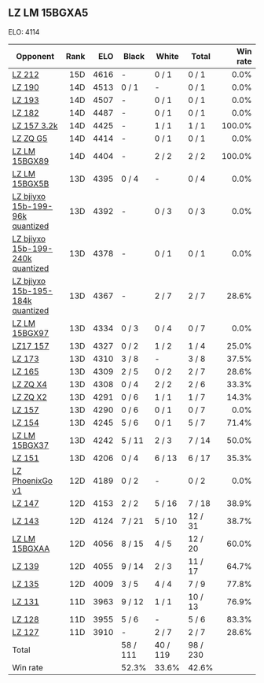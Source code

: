 ## LZ LM 15BGXA5 ##

ELO: 4114

Opponent | Rank | ELO | Black | White | Total | Win rate
---------|-----:|----:|-------|-------|-------|-------:
[LZ 212](LZ%20212.md) | 15D | 4616 | - | 0 / 1 | 0 / 1 | 0.0%
[LZ 190](LZ%20190.md) | 14D | 4513 | 0 / 1 | - | 0 / 1 | 0.0%
[LZ 193](LZ%20193.md) | 14D | 4507 | - | 0 / 1 | 0 / 1 | 0.0%
[LZ 182](LZ%20182.md) | 14D | 4487 | - | 0 / 1 | 0 / 1 | 0.0%
[LZ 157 3.2k](LZ%20157%203.2k.md) | 14D | 4425 | - | 1 / 1 | 1 / 1 | 100.0%
[LZ ZQ G5](LZ%20ZQ%20G5.md) | 14D | 4414 | - | 0 / 1 | 0 / 1 | 0.0%
[LZ LM 15BGX89](LZ%20LM%2015BGX89.md) | 14D | 4404 | - | 2 / 2 | 2 / 2 | 100.0%
[LZ LM 15BGX5B](LZ%20LM%2015BGX5B.md) | 13D | 4395 | 0 / 4 | - | 0 / 4 | 0.0%
[LZ bjiyxo 15b-199-96k quantized](LZ%20bjiyxo%2015b-199-96k%20quantized.md) | 13D | 4392 | - | 0 / 3 | 0 / 3 | 0.0%
[LZ bjiyxo 15b-199-240k quantized](LZ%20bjiyxo%2015b-199-240k%20quantized.md) | 13D | 4378 | - | 0 / 1 | 0 / 1 | 0.0%
[LZ bjiyxo 15b-195-184k quantized](LZ%20bjiyxo%2015b-195-184k%20quantized.md) | 13D | 4367 | - | 2 / 7 | 2 / 7 | 28.6%
[LZ LM 15BGX97](LZ%20LM%2015BGX97.md) | 13D | 4334 | 0 / 3 | 0 / 4 | 0 / 7 | 0.0%
[LZ17 157](LZ17%20157.md) | 13D | 4327 | 0 / 2 | 1 / 2 | 1 / 4 | 25.0%
[LZ 173](LZ%20173.md) | 13D | 4310 | 3 / 8 | - | 3 / 8 | 37.5%
[LZ 165](LZ%20165.md) | 13D | 4309 | 2 / 5 | 0 / 2 | 2 / 7 | 28.6%
[LZ ZQ X4](LZ%20ZQ%20X4.md) | 13D | 4308 | 0 / 4 | 2 / 2 | 2 / 6 | 33.3%
[LZ ZQ X2](LZ%20ZQ%20X2.md) | 13D | 4291 | 0 / 6 | 1 / 1 | 1 / 7 | 14.3%
[LZ 157](LZ%20157.md) | 13D | 4290 | 0 / 6 | 0 / 1 | 0 / 7 | 0.0%
[LZ 154](LZ%20154.md) | 13D | 4245 | 5 / 6 | 0 / 1 | 5 / 7 | 71.4%
[LZ LM 15BGX37](LZ%20LM%2015BGX37.md) | 13D | 4242 | 5 / 11 | 2 / 3 | 7 / 14 | 50.0%
[LZ 151](LZ%20151.md) | 13D | 4206 | 0 / 4 | 6 / 13 | 6 / 17 | 35.3%
[LZ PhoenixGo v1](LZ%20PhoenixGo%20v1.md) | 12D | 4189 | 0 / 2 | - | 0 / 2 | 0.0%
[LZ 147](LZ%20147.md) | 12D | 4153 | 2 / 2 | 5 / 16 | 7 / 18 | 38.9%
[LZ 143](LZ%20143.md) | 12D | 4124 | 7 / 21 | 5 / 10 | 12 / 31 | 38.7%
[LZ LM 15BGXAA](LZ%20LM%2015BGXAA.md) | 12D | 4056 | 8 / 15 | 4 / 5 | 12 / 20 | 60.0%
[LZ 139](LZ%20139.md) | 12D | 4055 | 9 / 14 | 2 / 3 | 11 / 17 | 64.7%
[LZ 135](LZ%20135.md) | 12D | 4009 | 3 / 5 | 4 / 4 | 7 / 9 | 77.8%
[LZ 131](LZ%20131.md) | 11D | 3963 | 9 / 12 | 1 / 1 | 10 / 13 | 76.9%
[LZ 128](LZ%20128.md) | 11D | 3955 | 5 / 6 | - | 5 / 6 | 83.3%
[LZ 127](LZ%20127.md) | 11D | 3910 | - | 2 / 7 | 2 / 7 | 28.6%
Total | | | 58 / 111 | 40 / 119 | 98 / 230 | 
Win rate| | | 52.3% | 33.6% | 42.6% | 
